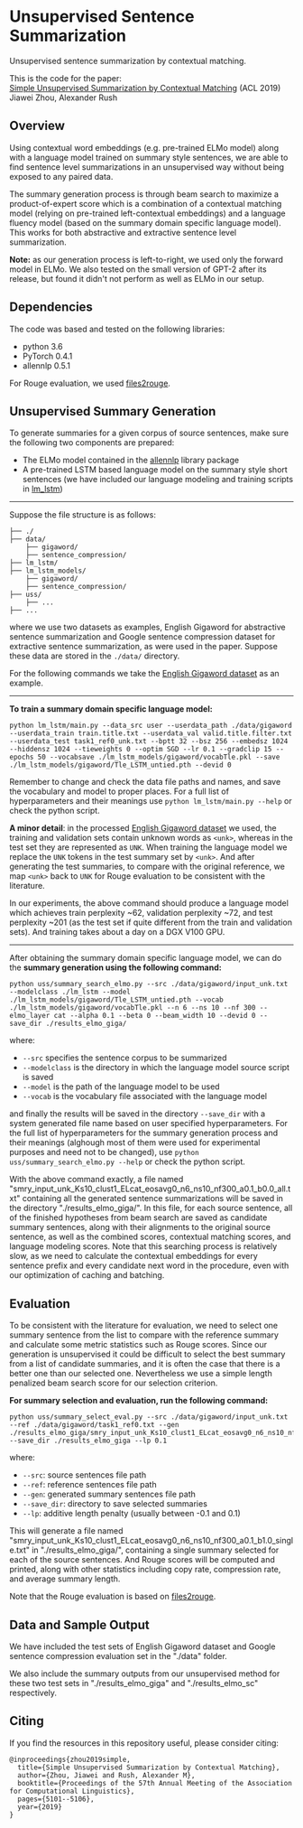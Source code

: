 # Unsupervised Sentence Summarization
Unsupervised sentence summarization by contextual matching.

This is the code for the paper: \
[Simple Unsupervised Summarization by Contextual Matching](https://arxiv.org/pdf/1907.13337.pdf) (ACL 2019) \
Jiawei Zhou, Alexander Rush


## Overview

Using contextual word embeddings (e.g. pre-trained ELMo model) along with a language model trained on summary style sentences, we are able to find sentence level summarizations in an unsupervised way without being exposed to any paired data.

The summary generation process is through beam search to maximize a product-of-expert score which is a combination of a contextual matching model (relying on pre-trained left-contextual embeddings) and a language fluency model (based on the summary domain specific language model). This works for both abstractive and extractive sentence level summarization.

**Note:** as our generation process is left-to-right, we used only the forward model in ELMo. We also tested on the small version of GPT-2 after its release, but found it didn't not perform as well as ELMo in our setup.


## Dependencies

The code was based and tested on the following libraries:
- python 3.6
- PyTorch 0.4.1
- allennlp 0.5.1

For Rouge evaluation, we used [files2rouge](https://github.com/pltrdy/files2rouge).


## Unsupervised Summary Generation

To generate summaries for a given corpus of source sentences, make sure the following two components are prepared:
- The ELMo model contained in the [allennlp](https://github.com/allenai/allennlp) library package
- A pre-trained LSTM based language model on the summary style short sentences (we have included our language modeling and training scripts in [lm_lstm](./lm_lstm))

---

Suppose the file structure is as follows:
```
├── ./
├── data/
    ├── gigaword/
    ├── sentence_compression/
├── lm_lstm/
├── lm_lstm_models/
    ├── gigaword/
    ├── sentence_compression/
├── uss/
    ├── ...
├── ...
```

where we use two datasets as examples, English Gigaword for abstractive sentence summarization and Google sentence compression dataset for extractive sentence summarization, as were used in the paper. Suppose these data are stored in the `./data/` directory.

For the following commands we take the [English Gigaword dataset](https://github.com/harvardnlp/sent-summary) as an example.

---

**To train a summary domain specific language model:**

```
python lm_lstm/main.py --data_src user --userdata_path ./data/gigaword --userdata_train train.title.txt --userdata_val valid.title.filter.txt --userdata_test task1_ref0_unk.txt --bptt 32 --bsz 256 --embedsz 1024 --hiddensz 1024 --tieweights 0 --optim SGD --lr 0.1 --gradclip 15 --epochs 50 --vocabsave ./lm_lstm_models/gigaword/vocabTle.pkl --save ./lm_lstm_models/gigaword/Tle_LSTM_untied.pth --devid 0
```
Remember to change and check the data file paths and names, and save the vocabulary and model to proper places. For a full list of hyperparameters and their meanings use `python lm_lstm/main.py --help` or check the python script.

**A minor detail**: in the processed [English Gigaword dataset](https://github.com/harvardnlp/sent-summary) we used, the training and validation sets contain unknown words as `<unk>`, whereas in the test set they are represented as `UNK`. When training the language model we replace the `UNK` tokens in the test summary set by `<unk>`. And after generating the test summaries, to compare with the original reference, we map `<unk>` back to `UNK` for Rouge evaluation to be consistent with the literature.

In our experiments, the above command should produce a language model which achieves train perplexity ~62, validation perplexity ~72, and test perplexity ~201 (as the test set if quite different from the train and validation sets). And training takes about a day on a DGX V100 GPU.

---

After obtaining the summary domain specific language model, we can do the **summary generation using the following command:**

```
python uss/summary_search_elmo.py --src ./data/gigaword/input_unk.txt --modelclass ./lm_lstm --model ./lm_lstm_models/gigaword/Tle_LSTM_untied.pth --vocab ./lm_lstm_models/gigaword/vocabTle.pkl --n 6 --ns 10 --nf 300 --elmo_layer cat --alpha 0.1 --beta 0 --beam_width 10 --devid 0 --save_dir ./results_elmo_giga/
```

where:
- `--src` specifies the sentence corpus to be summarized
- `--modelclass` is the directory in which the language model source script is saved
- `--model` is the path of the language model to be used
- `--vocab` is the vocabulary file associated with the language model

and finally the results will be saved in the directory `--save_dir` with a system generated file name based on user specified hyperparameters. For the full list of hyperparameters for the summary generation process and their meanings (alghough most of them were used for experimental purposes and need not to be changed), use `python uss/summary_search_elmo.py --help` or check the python script.

With the above command exactly, a file named "smry_input_unk_Ks10_clust1_ELcat_eosavg0_n6_ns10_nf300_a0.1_b0.0_all.txt" containing all the generated sentence summarizations will be saved in the directory "./results_elmo_giga/". In this file, for each source sentence, all of the finished hypotheses from beam search are saved as candidate summary sentences, along with their alignments to the original source sentence, as well as the combined scores, contextual matching scores, and language modeling scores. Note that this searching process is relatively slow, as we need to calculate the contextual embeddings for every sentence prefix and every candidate next word in the procedure, even with our optimization of caching and batching.


## Evaluation

To be consistent with the literature for evaluation, we need to select one summary sentence from the list to compare with the reference summary and calculate some metric statistics such as Rouge scores. Since our generation is unsupervised it could be difficult to select the best summary from a list of candidate summaries, and it is often the case that there is a better one than our selected one. Nevertheless we use a simple length penalized beam search score for our selection criterion.

**For summary selection and evaluation, run the following command:**

```
python uss/summary_select_eval.py --src ./data/gigaword/input_unk.txt --ref ./data/gigaword/task1_ref0.txt --gen ./results_elmo_giga/smry_input_unk_Ks10_clust1_ELcat_eosavg0_n6_ns10_nf300_a0.1_b0.0_all.txt --save_dir ./results_elmo_giga --lp 0.1
```

where:
- `--src`: source sentences file path
- `--ref`: reference sentences file path
- `--gen`: generated summary sentences file path
- `--save_dir`: directory to save selected summaries
- `--lp`: additive length penalty (usually between -0.1 and 0.1)

This will generate a file named "smry_input_unk_Ks10_clust1_ELcat_eosavg0_n6_ns10_nf300_a0.1_b1.0_single.txt" in "./results_elmo_giga/", containing a single summary selected for each of the source sentences. And Rouge scores will be computed and printed, along with other statistics including copy rate, compression rate, and average summary length.

Note that the Rouge evaluation is based on [files2rouge](https://github.com/pltrdy/files2rouge).

## Data and Sample Output

We have included the test sets of English Gigaword dataset and Google sentence compression evaluation set in the "./data" folder.

We also include the summary outputs from our unsupervised method for these two test sets in "./results_elmo_giga" and "./results_elmo_sc" respectively.

## Citing

If you find the resources in this repository useful, please consider citing:

```
@inproceedings{zhou2019simple,
  title={Simple Unsupervised Summarization by Contextual Matching},
  author={Zhou, Jiawei and Rush, Alexander M},
  booktitle={Proceedings of the 57th Annual Meeting of the Association for Computational Linguistics},
  pages={5101--5106},
  year={2019}
}
```

